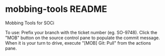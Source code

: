 # mobbing-tools README

Mobbing Tools for SOCi

To use: Prefix your branch with the ticket number (eg. SO-9748). Click the "MOB" button on the source control pane to populate the commit message. When it is your turn to drive, execute "[MOB] Git: Pull" from the actions pane.
